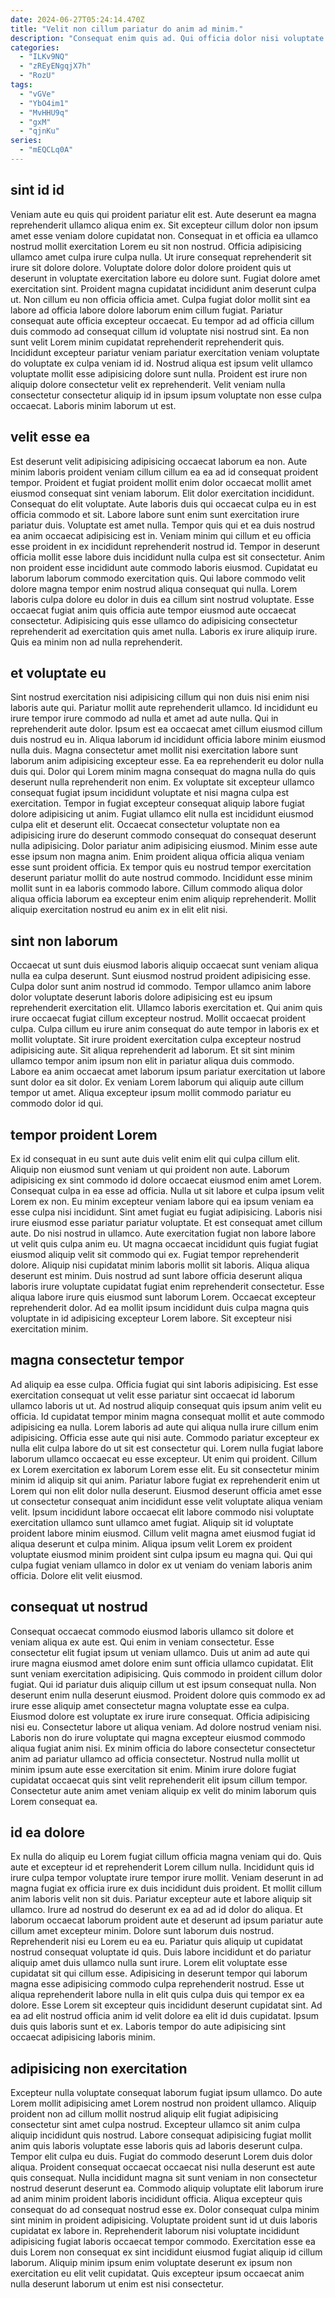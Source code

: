 ```yaml
---
date: 2024-06-27T05:24:14.470Z
title: "Velit non cillum pariatur do anim ad minim."
description: "Consequat enim quis ad. Qui officia dolor nisi voluptate nulla nisi et tempor incididunt enim ea veniam amet."
categories:
  - "ILKv9NQ"
  - "zREyENgqjX7h"
  - "RozU"
tags:
  - "vGVe"
  - "YbO4im1"
  - "MvHHU9q"
  - "gxM"
  - "qjnKu"
series:
  - "mEQCLq0A"
---
```



## sint id id

Veniam aute eu quis qui proident pariatur elit est. Aute deserunt ea magna reprehenderit ullamco aliqua enim ex. Sit excepteur cillum dolor non ipsum amet esse veniam dolore cupidatat non. Consequat in et officia ea ullamco nostrud mollit exercitation Lorem eu sit non nostrud. Officia adipisicing ullamco amet culpa irure culpa nulla. Ut irure consequat reprehenderit sit irure sit dolore dolore.
Voluptate dolore dolor dolore proident quis ut deserunt in voluptate exercitation labore eu dolore sunt. Fugiat dolore amet exercitation sint. Proident magna cupidatat incididunt anim deserunt culpa ut. Non cillum eu non officia officia amet. Culpa fugiat dolor mollit sint ea labore ad officia labore dolore laborum enim cillum fugiat. Pariatur consequat aute officia excepteur occaecat. Eu tempor ad ad officia cillum duis commodo ad consequat cillum id voluptate nisi nostrud sint.
Ea non sunt velit Lorem minim cupidatat reprehenderit reprehenderit quis. Incididunt excepteur pariatur veniam pariatur exercitation veniam voluptate do voluptate ex culpa veniam id id. Nostrud aliqua est ipsum velit ullamco voluptate mollit esse adipisicing dolore sunt nulla. Proident est irure non aliquip dolore consectetur velit ex reprehenderit. Velit veniam nulla consectetur consectetur aliquip id in ipsum ipsum voluptate non esse culpa occaecat. Laboris minim laborum ut est.

## velit esse ea

Est deserunt velit adipisicing adipisicing occaecat laborum ea non. Aute minim laboris proident veniam cillum cillum ea ea ad id consequat proident tempor. Proident et fugiat proident mollit enim dolor occaecat mollit amet eiusmod consequat sint veniam laborum. Elit dolor exercitation incididunt. Consequat do elit voluptate. Aute laboris duis qui occaecat culpa eu in est officia commodo et sit. Labore labore sunt enim sunt exercitation irure pariatur duis.
Voluptate est amet nulla. Tempor quis qui et ea duis nostrud ea anim occaecat adipisicing est in. Veniam minim qui cillum et eu officia esse proident in ex incididunt reprehenderit nostrud id. Tempor in deserunt officia mollit esse labore duis incididunt nulla culpa est sit consectetur.
Anim non proident esse incididunt aute commodo laboris eiusmod. Cupidatat eu laborum laborum commodo exercitation quis. Qui labore commodo velit dolore magna tempor enim nostrud aliqua consequat qui nulla. Lorem laboris culpa dolore eu dolor in duis ea cillum sint nostrud voluptate. Esse occaecat fugiat anim quis officia aute tempor eiusmod aute occaecat consectetur. Adipisicing quis esse ullamco do adipisicing consectetur reprehenderit ad exercitation quis amet nulla. Laboris ex irure aliquip irure. Quis ea minim non ad nulla reprehenderit.

## et voluptate eu

Sint nostrud exercitation nisi adipisicing cillum qui non duis nisi enim nisi laboris aute qui. Pariatur mollit aute reprehenderit ullamco. Id incididunt eu irure tempor irure commodo ad nulla et amet ad aute nulla. Qui in reprehenderit aute dolor. Ipsum est ea occaecat amet cillum eiusmod cillum duis nostrud eu in. Aliqua laborum id incididunt officia labore minim eiusmod nulla duis. Magna consectetur amet mollit nisi exercitation labore sunt laborum anim adipisicing excepteur esse. Ea ea reprehenderit eu dolor nulla duis qui.
Dolor qui Lorem minim magna consequat do magna nulla do quis deserunt nulla reprehenderit non enim. Ex voluptate sit excepteur ullamco consequat fugiat ipsum incididunt voluptate et nisi magna culpa est exercitation. Tempor in fugiat excepteur consequat aliquip labore fugiat dolore adipisicing ut anim. Fugiat ullamco elit nulla est incididunt eiusmod culpa elit et deserunt elit. Occaecat consectetur voluptate non ea adipisicing irure do deserunt commodo consequat do consequat deserunt nulla adipisicing. Dolor pariatur anim adipisicing eiusmod. Minim esse aute esse ipsum non magna anim. Enim proident aliqua officia aliqua veniam esse sunt proident officia.
Ex tempor quis eu nostrud tempor exercitation deserunt pariatur mollit do aute nostrud commodo. Incididunt esse minim mollit sunt in ea laboris commodo labore. Cillum commodo aliqua dolor aliqua officia laborum ea excepteur enim enim aliquip reprehenderit. Mollit aliquip exercitation nostrud eu anim ex in elit elit nisi.

## sint non laborum

Occaecat ut sunt duis eiusmod laboris aliquip occaecat sunt veniam aliqua nulla ea culpa deserunt. Sunt eiusmod nostrud proident adipisicing esse. Culpa dolor sunt anim nostrud id commodo. Tempor ullamco anim labore dolor voluptate deserunt laboris dolore adipisicing est eu ipsum reprehenderit exercitation elit. Ullamco laboris exercitation et. Qui anim quis irure occaecat fugiat cillum excepteur nostrud.
Mollit occaecat proident culpa. Culpa cillum eu irure anim consequat do aute tempor in laboris ex et mollit voluptate. Sit irure proident exercitation culpa excepteur nostrud adipisicing aute. Sit aliqua reprehenderit ad laborum.
Et sit sint minim ullamco tempor anim ipsum non elit in pariatur aliqua duis commodo. Labore ea anim occaecat amet laborum ipsum pariatur exercitation ut labore sunt dolor ea sit dolor. Ex veniam Lorem laborum qui aliquip aute cillum tempor ut amet. Aliqua excepteur ipsum mollit commodo pariatur eu commodo dolor id qui.

## tempor proident Lorem

Ex id consequat in eu sunt aute duis velit enim elit qui culpa cillum elit. Aliquip non eiusmod sunt veniam ut qui proident non aute. Laborum adipisicing ex sint commodo id dolore occaecat eiusmod enim amet Lorem. Consequat culpa in ea esse ad officia. Nulla ut sit labore et culpa ipsum velit Lorem ex non. Eu minim excepteur veniam labore qui ea ipsum veniam ea esse culpa nisi incididunt. Sint amet fugiat eu fugiat adipisicing. Laboris nisi irure eiusmod esse pariatur pariatur voluptate.
Et est consequat amet cillum aute. Do nisi nostrud in ullamco. Aute exercitation fugiat non labore labore ut velit quis culpa anim eu. Ut magna occaecat incididunt quis fugiat fugiat eiusmod aliquip velit sit commodo qui ex.
Fugiat tempor reprehenderit dolore. Aliquip nisi cupidatat minim laboris mollit sit laboris. Aliqua aliqua deserunt est minim. Duis nostrud ad sunt labore officia deserunt aliqua laboris irure voluptate cupidatat fugiat enim reprehenderit consectetur. Esse aliqua labore irure quis eiusmod sunt laborum Lorem. Occaecat excepteur reprehenderit dolor. Ad ea mollit ipsum incididunt duis culpa magna quis voluptate in id adipisicing excepteur Lorem labore. Sit excepteur nisi exercitation minim.

## magna consectetur tempor

Ad aliquip ea esse culpa. Officia fugiat qui sint laboris adipisicing. Est esse exercitation consequat ut velit esse pariatur sint occaecat id laborum ullamco laboris ut ut. Ad nostrud aliquip consequat quis ipsum anim velit eu officia. Id cupidatat tempor minim magna consequat mollit et aute commodo adipisicing ea nulla. Lorem laboris ad aute qui aliqua nulla irure cillum enim adipisicing. Officia esse aute qui nisi aute. Commodo pariatur excepteur ex nulla elit culpa labore do ut sit est consectetur qui.
Lorem nulla fugiat labore laborum ullamco occaecat eu esse excepteur. Ut enim qui proident. Cillum ex Lorem exercitation ex laborum Lorem esse elit. Eu sit consectetur minim minim id aliquip sit qui anim. Pariatur labore fugiat ex reprehenderit enim ut Lorem qui non elit dolor nulla deserunt. Eiusmod deserunt officia amet esse ut consectetur consequat anim incididunt esse velit voluptate aliqua veniam velit. Ipsum incididunt labore occaecat elit labore commodo nisi voluptate exercitation ullamco sunt ullamco amet fugiat. Aliquip sit id voluptate proident labore minim eiusmod.
Cillum velit magna amet eiusmod fugiat id aliqua deserunt et culpa minim. Aliqua ipsum velit Lorem ex proident voluptate eiusmod minim proident sint culpa ipsum eu magna qui. Qui qui culpa fugiat veniam ullamco in dolor ex ut veniam do veniam laboris anim officia. Dolore elit velit eiusmod.

## consequat ut nostrud

Consequat occaecat commodo eiusmod laboris ullamco sit dolore et veniam aliqua ex aute est. Qui enim in veniam consectetur. Esse consectetur elit fugiat ipsum ut veniam ullamco. Duis ut anim ad aute qui irure magna eiusmod amet dolore enim sunt officia ullamco cupidatat. Elit sunt veniam exercitation adipisicing. Quis commodo in proident cillum dolor fugiat. Qui id pariatur duis aliquip cillum ut est ipsum consequat nulla.
Non deserunt enim nulla deserunt eiusmod. Proident dolore quis commodo ex ad irure esse aliquip amet consectetur magna voluptate esse ea culpa. Eiusmod dolore est voluptate ex irure irure consequat. Officia adipisicing nisi eu. Consectetur labore ut aliqua veniam. Ad dolore nostrud veniam nisi.
Laboris non do irure voluptate qui magna excepteur eiusmod commodo aliqua fugiat anim nisi. Ex minim officia do labore consectetur consectetur anim ad pariatur ullamco ad officia consectetur. Nostrud nulla mollit ut minim ipsum aute esse exercitation sit enim. Minim irure dolore fugiat cupidatat occaecat quis sint velit reprehenderit elit ipsum cillum tempor. Consectetur aute anim amet veniam aliquip ex velit do minim laborum quis Lorem consequat ea.

## id ea dolore

Ex nulla do aliquip eu Lorem fugiat cillum officia magna veniam qui do. Quis aute et excepteur id et reprehenderit Lorem cillum nulla. Incididunt quis id irure culpa tempor voluptate irure tempor irure mollit. Veniam deserunt in ad magna fugiat ex officia irure ex duis incididunt duis proident. Et mollit cillum anim laboris velit non sit duis. Pariatur excepteur aute et labore aliquip sit ullamco. Irure ad nostrud do deserunt ex ea ad ad id dolor do aliqua. Et laborum occaecat laborum proident aute et deserunt ad ipsum pariatur aute cillum amet excepteur minim.
Dolore sunt laborum duis nostrud. Reprehenderit nisi eu Lorem eu ea eu. Pariatur quis aliquip ut cupidatat nostrud consequat voluptate id quis. Duis labore incididunt et do pariatur aliquip amet duis ullamco nulla sunt irure. Lorem elit voluptate esse cupidatat sit qui cillum esse.
Adipisicing in deserunt tempor qui laborum magna esse adipisicing commodo culpa reprehenderit nostrud. Esse ut aliqua reprehenderit labore nulla in elit quis culpa duis qui tempor ex ea dolore. Esse Lorem sit excepteur quis incididunt deserunt cupidatat sint. Ad ea ad elit nostrud officia anim id velit dolore ea elit id duis cupidatat. Ipsum duis quis laboris sunt et ex. Laboris tempor do aute adipisicing sint occaecat adipisicing laboris minim.

## adipisicing non exercitation

Excepteur nulla voluptate consequat laborum fugiat ipsum ullamco. Do aute Lorem mollit adipisicing amet Lorem nostrud non proident ullamco. Aliquip proident non ad cillum mollit nostrud aliquip elit fugiat adipisicing consectetur sint amet culpa nostrud. Excepteur ullamco sit anim culpa aliquip incididunt quis nostrud. Labore consequat adipisicing fugiat mollit anim quis laboris voluptate esse laboris quis ad laboris deserunt culpa. Tempor elit culpa eu duis.
Fugiat do commodo deserunt Lorem duis dolor aliqua. Proident consequat occaecat occaecat nisi nulla deserunt est aute quis consequat. Nulla incididunt magna sit sunt veniam in non consectetur nostrud deserunt deserunt ea. Commodo aliquip voluptate elit laborum irure ad anim minim proident laboris incididunt officia. Aliqua excepteur quis consequat do ad consequat nostrud esse ex.
Dolor consequat culpa minim sint minim in proident adipisicing. Voluptate proident sunt id ut duis laboris cupidatat ex labore in. Reprehenderit laborum nisi voluptate incididunt adipisicing fugiat laboris occaecat tempor commodo. Exercitation esse ea duis Lorem non consequat ex sint incididunt eiusmod fugiat aliquip id cillum laborum. Aliquip minim ipsum enim voluptate deserunt ex ipsum non exercitation eu elit velit cupidatat. Quis excepteur ipsum occaecat anim nulla deserunt laborum ut enim est nisi consectetur.


